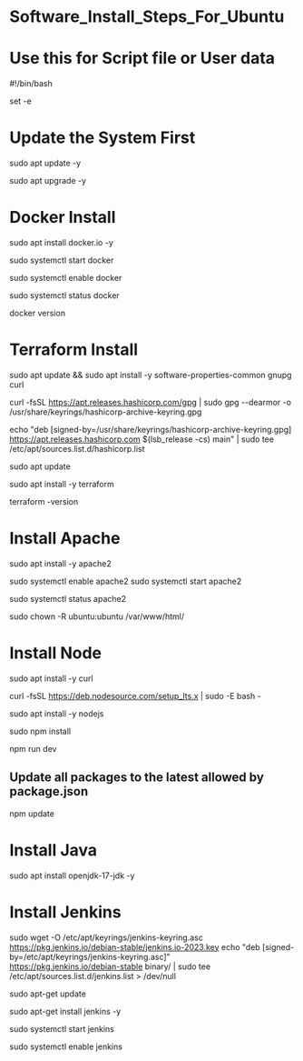 # Software_Install_Steps_For_Ubuntu


# Use this for Script file or User data
#!/bin/bash 

set -e

# Update the System First

sudo apt update -y

sudo apt upgrade -y


# Docker Install

sudo apt install docker.io -y

sudo systemctl start docker

sudo systemctl enable docker

sudo systemctl status docker

docker version


# Terraform Install

sudo apt update && sudo apt install -y software-properties-common gnupg curl

curl -fsSL https://apt.releases.hashicorp.com/gpg | sudo gpg --dearmor -o /usr/share/keyrings/hashicorp-archive-keyring.gpg

echo "deb [signed-by=/usr/share/keyrings/hashicorp-archive-keyring.gpg] https://apt.releases.hashicorp.com $(lsb_release -cs) main" | sudo tee /etc/apt/sources.list.d/hashicorp.list

sudo apt update

sudo apt install -y terraform

terraform -version

# Install Apache
sudo apt install -y apache2

sudo systemctl enable apache2
sudo systemctl start apache2

sudo systemctl status apache2

sudo chown -R ubuntu:ubuntu /var/www/html/


# Install Node

sudo apt install -y curl

curl -fsSL https://deb.nodesource.com/setup_lts.x | sudo -E bash -

sudo apt install -y nodejs

sudo npm install

npm run dev
## Update all packages to the latest allowed by package.json
npm update


# Install Java

sudo apt install openjdk-17-jdk -y


# Install Jenkins

sudo wget -O /etc/apt/keyrings/jenkins-keyring.asc \
  https://pkg.jenkins.io/debian-stable/jenkins.io-2023.key
echo "deb [signed-by=/etc/apt/keyrings/jenkins-keyring.asc]" \
  https://pkg.jenkins.io/debian-stable binary/ | sudo tee \
  /etc/apt/sources.list.d/jenkins.list > /dev/null

sudo apt-get update

sudo apt-get install jenkins -y

sudo systemctl start jenkins

sudo systemctl enable jenkins


